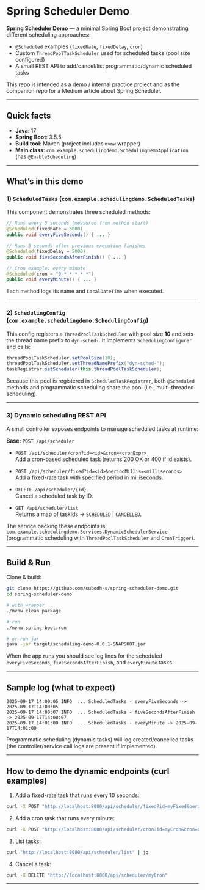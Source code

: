 # Spring Scheduler Demo

**Spring Scheduler Demo** — a minimal Spring Boot project demonstrating different scheduling approaches:
- `@Scheduled` examples (`fixedRate`, `fixedDelay`, `cron`)
- Custom `ThreadPoolTaskScheduler` used for scheduled tasks (pool size configured)
- A small REST API to add/cancel/list programmatic/dynamic scheduled tasks

This repo is intended as a demo / internal practice project and as the companion repo for a Medium article about Spring Scheduler.

---

## Quick facts

- **Java**: 17  
- **Spring Boot**: 3.5.5
- **Build tool**: Maven (project includes `mvnw` wrapper)  
- **Main class**: `com.example.schedulingdemo.SchedulingDemoApplication` (has `@EnableScheduling`)

---

## What’s in this demo

### 1) `ScheduledTasks` (`com.example.schedulingdemo.ScheduledTasks`)
This component demonstrates three scheduled methods:

```java
// Runs every 5 seconds (measured from method start)
@Scheduled(fixedRate = 5000)
public void everyFiveSeconds() { ... }

// Runs 5 seconds after previous execution finishes
@Scheduled(fixedDelay = 5000)
public void fiveSecondsAfterFinish() { ... }

// Cron example: every minute
@Scheduled(cron = "0 * * * * *")
public void everyMinute() { ... }
```

Each method logs its name and `LocalDateTime` when executed.

---

### 2) `SchedulingConfig` (`com.example.schedulingdemo.SchedulingConfig`)
This config registers a `ThreadPoolTaskScheduler` with pool size **10** and sets the thread name prefix to `dyn-sched-`. It implements `SchedulingConfigurer` and calls:

```java
threadPoolTaskScheduler.setPoolSize(10);
threadPoolTaskScheduler.setThreadNamePrefix("dyn-sched-");
taskRegistrar.setScheduler(this.threadPoolTaskScheduler);
```

Because this pool is registered in `ScheduledTaskRegistrar`, both `@Scheduled` methods and programmatic scheduling share the pool (i.e., multi-threaded scheduling).

---

### 3) Dynamic scheduling REST API
A small controller exposes endpoints to manage scheduled tasks at runtime:

**Base:** `POST /api/scheduler`

- `POST /api/scheduler/cron?id=<id>&cron=<cronExpr>`  
  Add a cron-based scheduled task (returns 200 OK or 400 if id exists).

- `POST /api/scheduler/fixed?id=<id>&periodMillis=<milliseconds>`  
  Add a fixed-rate task with specified period in milliseconds.

- `DELETE /api/scheduler/{id}`  
  Cancel a scheduled task by ID.

- `GET /api/scheduler/list`  
  Returns a map of taskIds -> `SCHEDULED` | `CANCELLED`.

The service backing these endpoints is `com.example.schedulingdemo.Services.DynamicSchedulerService` (programmatic scheduling with `ThreadPoolTaskScheduler` and `CronTrigger`).


---

## Build & Run

Clone & build:

```bash
git clone https://github.com/subodh-s/spring-scheduler-demo.git
cd spring-scheduler-demo

# with wrapper
./mvnw clean package

# run
./mvnw spring-boot:run

# or run jar
java -jar target/scheduling-demo-0.0.1-SNAPSHOT.jar
```

When the app runs you should see log lines for the scheduled `everyFiveSeconds`, `fiveSecondsAfterFinish`, and `everyMinute` tasks.

---

## Sample log (what to expect)

```
2025-09-17 14:00:05 INFO  ... ScheduledTasks - everyFiveSeconds -> 2025-09-17T14:00:05
2025-09-17 14:00:07 INFO  ... ScheduledTasks - fiveSecondsAfterFinish -> 2025-09-17T14:00:07
2025-09-17 14:01:00 INFO  ... ScheduledTasks - everyMinute -> 2025-09-17T14:01:00
```

Programmatic scheduling (dynamic tasks) will log created/cancelled tasks (the controller/service call logs are present if implemented).

---

## How to demo the dynamic endpoints (curl examples)

1. Add a fixed-rate task that runs every 10 seconds:
```bash
curl -X POST "http://localhost:8080/api/scheduler/fixed?id=myFixed&periodMillis=10000"
```

2. Add a cron task that runs every minute:
```bash
curl -X POST "http://localhost:8080/api/scheduler/cron?id=myCron&cron=0 * * * * *"
```

3. List tasks:
```bash
curl "http://localhost:8080/api/scheduler/list" | jq
```

4. Cancel a task:
```bash
curl -X DELETE "http://localhost:8080/api/scheduler/myCron"
```

---
